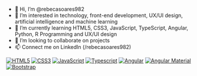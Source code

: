 - 👋 Hi, I’m @rebecasoares982
- 👀 I’m interested in technology, front-end development, UX/UI design, artificial intelligence and machine learning
- 🌱 I’m currently learning HTML5, CSS3, JavaScript, TypeScript, Angular, Python, R Programming and UX/UI design
- 💞️ I’m looking to collaborate on projects
- 📫 Connect me on LinkedIn (/rebecasoares982)

[![HTML5](https://img.shields.io/badge/HTML5-orange.svg)](https://html.com/)
[![CSS3](https://img.shields.io/badge/CSS3-blue.svg)](https://www.w3.org/Style/CSS/)
[![JavaScript](https://img.shields.io/badge/JavaScript-yellow.svg)](https://developer.mozilla.org/en-US/docs/Web/JavaScript)
[![Typescript](https://img.shields.io/badge/Typescript-blue.svg)](https://www.typescriptlang.org/)
[![Angular](https://img.shields.io/badge/Angular-16-brightgreen.svg)](https://angular.io/)
[![Angular Material](https://img.shields.io/badge/Angular%20Material-purple.svg)](https://material.angular.io/)
[![Bootstrap](https://img.shields.io/badge/Bootstrap-green.svg)](https://getbootstrap.com/)
<!---
rebecasoares982/rebecasoares982 is a ✨ special ✨ repository because its `README.md` (this file) appears on your GitHub profile.
You can click the Preview link to take a look at your changes.
--->
